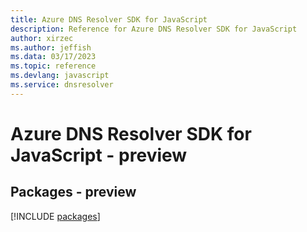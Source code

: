 ```yaml
---
title: Azure DNS Resolver SDK for JavaScript
description: Reference for Azure DNS Resolver SDK for JavaScript
author: xirzec
ms.author: jeffish
ms.data: 03/17/2023
ms.topic: reference
ms.devlang: javascript
ms.service: dnsresolver
---
```

# Azure DNS Resolver SDK for JavaScript - preview
## Packages - preview
[!INCLUDE [packages](dns-resolver-index.md)]